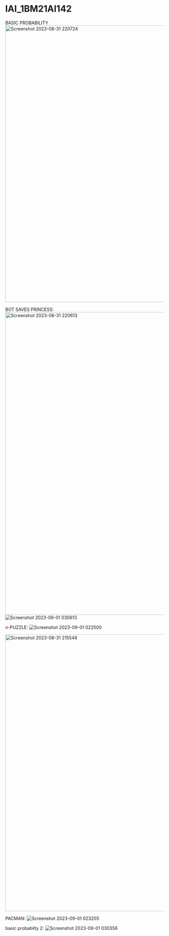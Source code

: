 # IAI_1BM21AI142

BASIC PROBABILITY
<img width="878" alt="Screenshot 2023-08-31 220724" src="https://github.com/chandrika16-sys/IAI_1BM21AI142/assets/128931161/ff8ac5a8-5298-4840-ad0b-432c6efafcf6">



BOT SAVES PRINCESS:
<img width="960" alt="Screenshot 2023-08-31 220613" src="https://github.com/chandrika16-sys/IAI_1BM21AI142/assets/128931161/56a96196-b293-4634-94cb-546402ec5cd6">
![Screenshot 2023-09-01 030613](https://github.com/chandrika16-sys/IAI_1BM21AI142/assets/128931161/c5ec3e78-43c3-4603-8be7-6334d3907fd8)


n-PUZZLE:
![Screenshot 2023-09-01 022500](https://github.com/chandrika16-sys/IAI_1BM21AI142/assets/128931161/ebd751d3-86ea-420a-b4a6-4d886fa64b1b)

<img width="878" alt="Screenshot 2023-08-31 215548" src="https://github.com/chandrika16-sys/IAI_1BM21AI142/assets/128931161/005e7342-4678-4aae-8526-560f08240d96">

PACMAN:
![Screenshot 2023-09-01 023205](https://github.com/chandrika16-sys/IAI_1BM21AI142/assets/128931161/8c17da75-13ff-482a-b42d-d50cc4a912bc)


basic probabilty 2:
![Screenshot 2023-09-01 030356](https://github.com/chandrika16-sys/IAI_1BM21AI142/assets/128931161/5d0f651a-7b75-4838-a4e6-5678e3458dab)
